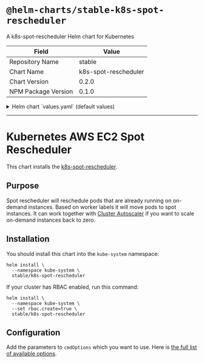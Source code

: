 # `@helm-charts/stable-k8s-spot-rescheduler`

A k8s-spot-rescheduler Helm chart for Kubernetes

| Field               | Value                |
| ------------------- | -------------------- |
| Repository Name     | stable               |
| Chart Name          | k8s-spot-rescheduler |
| Chart Version       | 0.2.0                |
| NPM Package Version | 0.1.0                |

<details>

<summary>Helm chart `values.yaml` (default values)</summary>

```yaml
# Default values for k8s-spot-rescheduler.
# This is a YAML-formatted file.
# Declare variables to be passed into your templates.
replicaCount: 1

image:
  repository: quay.io/pusher/k8s-spot-rescheduler
  tag: v0.1.1
  pullPolicy: IfNotPresent

# The full list of available options https://github.com/pusher/k8s-spot-rescheduler#flags
cmdOptions:
  v: 2
  running-in-cluster: true
  housekeeping-interval: 10s
  node-drain-delay: 10m
  pod-eviction-timeout: 2m
  max-graceful-termination: 2m
  listen-address: 0.0.0.0:9235
  on-demand-node-label: node-role.kubernetes.io/worker
  spot-node-label: node-role.kubernetes.io/spot-worker

resources:
  {}
  # We usually recommend not to specify default resources and to leave this as a conscious
  # choice for the user. This also increases chances charts run on environments with little
  # resources, such as Minikube. If you do want to specify resources, uncomment the following
  # lines, adjust them as necessary, and remove the curly braces after 'resources:'.
  # limits:
  #  cpu: 100m
  #  memory: 128Mi
  # requests:
  #  cpu: 100m
  #  memory: 128Mi

tolerations: []

# Node labels for pod assignment
# Ref: https://kubernetes.io/docs/user-guide/node-selection/
nodeSelector: {}

rbac:
  # Specifies whether RBAC resources should be created
  create: true

serviceAccount:
  # Specifies whether a ServiceAccount should be created
  create: true
  # The name of the ServiceAccount to use.
  # If not set and create is true, a name is generated using the fullname template
  name:
```

</details>

---

# Kubernetes AWS EC2 Spot Rescheduler

This chart installs the [k8s-spot-rescheduler](https://github.com/pusher/k8s-spot-rescheduler).

## Purpose

Spot rescheduler will reschedule pods that are already running on on-demand instances. Based on worker labels it will move pods to spot instances. It can work together with [Cluster Autoscaler](https://github.com/kubernetes/charts/tree/master/stable/cluster-autoscaler) if you want to scale on-demand instances back to zero.

## Installation

You should install this chart into the `kube-system` namespace:

```
helm install \
  --namespace kube-system \
  stable/k8s-spot-rescheduler
```

If your cluster has RBAC enabled, run this command:

```
helm install \
  --namespace kube-system \
  --set rbac.create=true \
  stable/k8s-spot-rescheduler
```

## Configuration

Add the parameters to `cmdOptions` which you want to use. Here is [the full list of available options](https://github.com/pusher/k8s-spot-rescheduler#flags).
